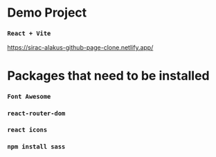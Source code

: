 # Demo Project
### `React + Vite`
https://sirac-alakus-github-page-clone.netlify.app/

# Packages that need to be installed
### `Font Awesome`
### `react-router-dom`
### `react icons`
### `npm install sass`

